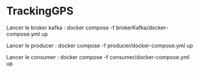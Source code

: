 # TrackingGPS

Lancer le broker kafka :
docker compose -f brokerKafka/docker-compose.yml up

Lancer le producer :
docker compose -f producer/docker-compose.yml up

Lancer le consumer :
docker compose -f consumer/docker-compose.yml up
